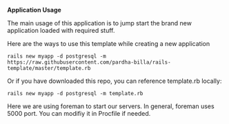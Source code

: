 **Application Usage**

The main usage of this application is to jump start the brand new application loaded with required stuff.

Here are the ways to use this template while creating a new application

`rails new myapp -d postgresql -m https://raw.githubusercontent.com/pardha-billa/rails-template/master/template.rb`

Or if you have downloaded this repo, you can reference template.rb locally:

`rails new myapp -d postgresql -m template.rb`

Here we are using foreman to start our servers. In general, foreman uses 5000 port. You can modifiy it in Procfile if needed.
